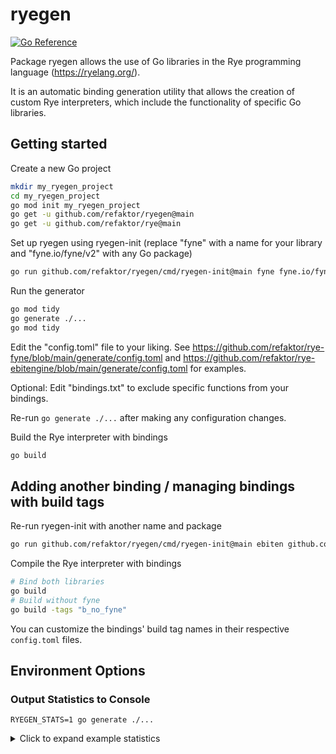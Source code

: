 # ryegen

[![Go Reference](https://pkg.go.dev/badge/github.com/refaktor/ryegen.svg)](https://pkg.go.dev/github.com/refaktor/ryegen)

Package ryegen allows the use of Go libraries in the Rye programming language (https://ryelang.org/).

It is an automatic binding generation utility that allows the creation of custom Rye interpreters, which include the functionality of specific Go libraries.

## Getting started

Create a new Go project
```bash
mkdir my_ryegen_project
cd my_ryegen_project
go mod init my_ryegen_project
go get -u github.com/refaktor/ryegen@main
go get -u github.com/refaktor/rye@main
```

Set up ryegen using ryegen-init (replace "fyne" with a name for your library and "fyne.io/fyne/v2" with any Go package)
```bash
go run github.com/refaktor/ryegen/cmd/ryegen-init@main fyne fyne.io/fyne/v2
```

Run the generator
```bash
go mod tidy
go generate ./...
go mod tidy
```

Edit the "config.toml" file to your liking. See https://github.com/refaktor/rye-fyne/blob/main/generate/config.toml and https://github.com/refaktor/rye-ebitengine/blob/main/generate/config.toml for examples.

Optional: Edit "bindings.txt" to exclude specific functions from your bindings.

Re-run `go generate ./...` after making any configuration changes.

Build the Rye interpreter with bindings
```bash
go build
```

## Adding another binding / managing bindings with build tags

Re-run ryegen-init with another name and package
```bash
go run github.com/refaktor/ryegen/cmd/ryegen-init@main ebiten github.com/hajimehoshi/ebiten
```

Compile the Rye interpreter with bindings
```bash
# Bind both libraries
go build
# Build without fyne
go build -tags "b_no_fyne"
```
You can customize the bindings' build tag names in their respective `config.toml` files.

## Environment Options
### Output Statistics to Console

`RYEGEN_STATS=1 go generate ./...`

<details>
<summary>Click to expand example statistics</summary>

```
====== BEGIN RYEGEN STATS ======

==Binding stats==
Generated 121 generic interface implementations.
Number of generated builtins (excludes generic interface impls):
|      CATEGORY       | WRITTEN/TOTAL |
|---------------------|---------------|
| Functions           |    476/476    |
| Getters             |    311/311    |
| Global vars/consts  |    295/295    |
| Methods             |   1670/1670   |
| Setters             |    311/311    |
| Struct initializers |     41/41     |
| ==TOTAL==           |   3104/3104   |

==Timing stats==
Fetched/checked source repos in 396.8254ms.
Binding generation tasks (excludes fetching/checking source repos):
|          TASK           |    TIME    | TIME % |
|-------------------------|------------|--------|
| Parse                   | 222.659ms  |  18.93 |
| Generate bindings       | 154.2164ms |  13.11 |
| Read/Write bindings.txt |  5.219ms   |   0.44 |
| Write and format code   | 794.1461ms |  67.52 |
| ==TOTAL==               | 1.1762405s |    100 |

======  END RYEGEN STATS  ======
```

</details>